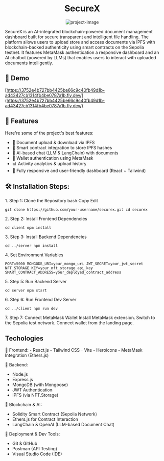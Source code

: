 <h1 align="center" id="title">SecureX</h1>

<p align="center"><img src="https://socialify.git.ci/Bhargav-1212/SecureX/image?custom_language=React&amp;language=1&amp;name=1&amp;owner=1&amp;stargazers=1&amp;theme=Light" alt="project-image"></p>

<p id="description">SecureX is an AI-integrated blockchain-powered document management dashboard built for secure transparent and intelligent file handling. The platform allows users to upload store and access documents via IPFS with blockchain-backed authenticity using smart contracts on the Sepolia testnet. It features MetaMask authentication a responsive dashboard and an AI chatbot (powered by LLMs) that enables users to interact with uploaded documents intelligently.</p>

<h2>🚀 Demo</h2>

[https://3752e4b727bb4425be66c9c40fb49d1b-ad43427cb1314fb4be0787a1b.fly.dev/](https://3752e4b727bb4425be66c9c40fb49d1b-ad43427cb1314fb4be0787a1b.fly.dev/)

  
  
<h2>🧐 Features</h2>

Here're some of the project's best features:

*   📂 Document upload & download via IPFS
*   🔗 Smart contract integration to store IPFS hashes
*   🧠 AI-based chat (LLM & LangChain) with documents
*   🔐 Wallet authentication using MetaMask
*   📊 Activity analytics & upload history
*   📱 Fully responsive and user-friendly dashboard (React + Tailwind)

<h2>🛠️ Installation Steps:</h2>

<p>1. Step 1: Clone the Repository bash Copy Edit</p>

```
git clone https://github.com/your-username/securex.git cd securex
```

<p>2. Step 2: Install Frontend Dependencies</p>

```
cd client npm install
```

<p>3. Step 3: Install Backend Dependencies</p>

```
cd ../server npm install
```

<p>4. Set Environment Variables</p>

```
PORT=5000 MONGODB_URI=your_mongo_uri JWT_SECRET=your_jwt_secret NFT_STORAGE_KEY=your_nft_storage_api_key SMART_CONTRACT_ADDRESS=your_deployed_contract_address
```

<p>5. Step 5: Run Backend Server</p>

```
cd server npm start
```

<p>6. Step 6: Run Frontend Dev Server</p>

```
cd ../client npm run dev
```

<p>7. Step 7: Connect MetaMask Wallet Install MetaMask extension. Switch to the Sepolia test network. Connect wallet from the landing page.</p>

<h2>Techologies</h2>
🔹 Frontend:
- React.js
- Tailwind CSS
- Vite
- Heroicons
- MetaMask Integration (Ethers.js)

🔹 Backend:
- Node.js
- Express.js
- MongoDB (with Mongoose)
- JWT Authentication
- IPFS (via NFT.Storage)

🔹 Blockchain & AI:
- Solidity Smart Contract (Sepolia Network)
- Ethers.js for Contract Interaction
- LangChain & OpenAI (LLM-based Document Chat)

🔹 Deployment & Dev Tools:
- Git & GitHub
- Postman (API Testing)
- Visual Studio Code (IDE)

